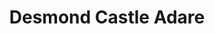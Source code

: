 ---
title: "Desmond Castle Adare"
address: " Adare Heritage Centre, Main Street, Adare, Co. Limerick"
tel: "+353 (0)61 39 6666"
county: "Limerick"
category: "Castles"
type: "Content"
lat: "52.56819152832031"
lng: "-8.78442096710205"
---